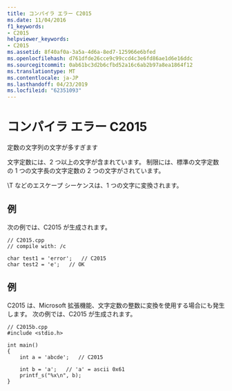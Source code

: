```yaml
---
title: コンパイラ エラー C2015
ms.date: 11/04/2016
f1_keywords:
- C2015
helpviewer_keywords:
- C2015
ms.assetid: 8f40af0a-3a5a-4d6a-8ed7-125966e6bfed
ms.openlocfilehash: d761dfde26cce9c99ccd4c3e6fd86ae1d6e16ddc
ms.sourcegitcommit: 0ab61bc3d2b6cfbd52a16c6ab2b97a8ea1864f12
ms.translationtype: MT
ms.contentlocale: ja-JP
ms.lasthandoff: 04/23/2019
ms.locfileid: "62351093"
---
```

# <a name="compiler-error-c2015"></a>コンパイラ エラー C2015

定数の文字列の文字が多すぎます

文字定数には、2 つ以上の文字が含まれています。 制限には、標準の文字定数の 1 つの文字長の文字定数の 2 つの文字がされています。

\T などのエスケープ シーケンスは、1 つの文字に変換されます。

## <a name="example"></a>例

次の例では、C2015 が生成されます。

```
// C2015.cpp
// compile with: /c

char test1 = 'error';   // C2015
char test2 = 'e';   // OK
```

## <a name="example"></a>例

C2015 は、Microsoft 拡張機能、文字定数の整数に変換を使用する場合にも発生します。  次の例では、C2015 が生成されます。

```
// C2015b.cpp
#include <stdio.h>

int main()
{
    int a = 'abcde';   // C2015

    int b = 'a';   // 'a' = ascii 0x61
    printf_s("%x\n", b);
}
```